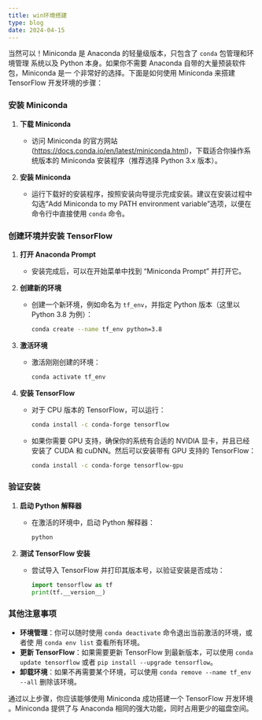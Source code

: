 ```yaml
---
title: win环境搭建
type: blog
date: 2024-04-15
---
```


当然可以！Miniconda 是 Anaconda 的轻量级版本，只包含了 `conda` 包管理和环境管理
系统以及 Python 本身。如果你不需要 Anaconda 自带的大量预装软件包，Miniconda 是一
个非常好的选择。下面是如何使用 Miniconda 来搭建 TensorFlow 开发环境的步骤：

### 安装 Miniconda

1. **下载 Miniconda**

   - 访问 Miniconda 的官方网站
     (https://docs.conda.io/en/latest/miniconda.html)，下载适合你操作系统版本的
     Miniconda 安装程序（推荐选择 Python 3.x 版本）。

2. **安装 Miniconda**
   - 运行下载好的安装程序，按照安装向导提示完成安装。建议在安装过程中勾选“Add
     Miniconda to my PATH environment variable”选项，以便在命令行中直接使用
     `conda` 命令。

### 创建环境并安装 TensorFlow

1. **打开 Anaconda Prompt**

   - 安装完成后，可以在开始菜单中找到 “Miniconda Prompt” 并打开它。

2. **创建新的环境**

   - 创建一个新环境，例如命名为 `tf_env`，并指定 Python 版本（这里以 Python 3.8
     为例）：
     ```sh
     conda create --name tf_env python=3.8
     ```

3. **激活环境**

   - 激活刚刚创建的环境：
     ```sh
     conda activate tf_env
     ```

4. **安装 TensorFlow**
   - 对于 CPU 版本的 TensorFlow，可以运行：
     ```sh
     conda install -c conda-forge tensorflow
     ```
   - 如果你需要 GPU 支持，确保你的系统有合适的 NVIDIA 显卡，并且已经安装了 CUDA
     和 cuDNN。然后可以安装带有 GPU 支持的 TensorFlow：
     ```sh
     conda install -c conda-forge tensorflow-gpu
     ```

### 验证安装

1. **启动 Python 解释器**

   - 在激活的环境中，启动 Python 解释器：
     ```sh
     python
     ```

2. **测试 TensorFlow 安装**
   - 尝试导入 TensorFlow 并打印其版本号，以验证安装是否成功：
     ```python
     import tensorflow as tf
     print(tf.__version__)
     ```

### 其他注意事项

- **环境管理**：你可以随时使用 `conda deactivate` 命令退出当前激活的环境，或者使
  用 `conda env list` 查看所有环境。
- **更新 TensorFlow**：如果需要更新 TensorFlow 到最新版本，可以使用
  `conda update tensorflow` 或者 `pip install --upgrade tensorflow`。
- **卸载环境**：如果不再需要某个环境，可以使用
  `conda remove --name tf_env --all` 删除该环境。

通过以上步骤，你应该能够使用 Miniconda 成功搭建一个 TensorFlow 开发环境
。Miniconda 提供了与 Anaconda 相同的强大功能，同时占用更少的磁盘空间。
